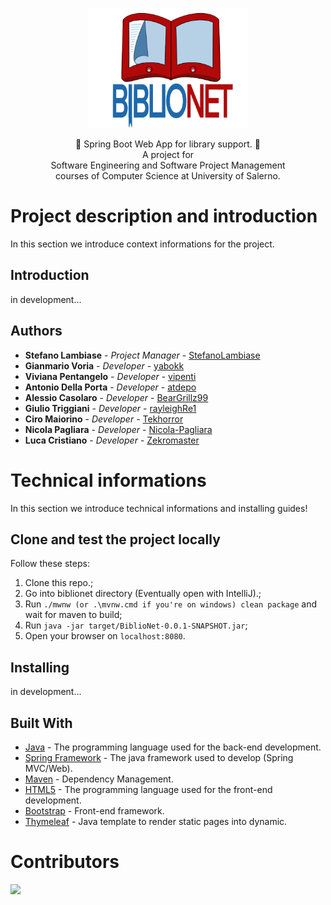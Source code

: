 <p align = "center">
  <img src = ".github/logo_BiblioNet.png" width = "256" heigth = "256">
</p>

<p align = "center">
  📕 Spring Boot Web App for library support. 📕
  <br>
  A project for
  <br>
  Software Engineering and Software Project Management 
  <br>
  courses of Computer Science at University of Salerno.
</p>

# Project description and introduction

In this section we introduce context informations for the project.

## Introduction

in development...

## Authors

* **Stefano Lambiase**      - *Project Manager*   - [StefanoLambiase](https://github.com/StefanoLambiase)
* **Gianmario Voria**       - *Developer*         - [yabokk](https://github.com/yabokk)
* **Viviana Pentangelo**    - *Developer*         - [vipenti](https://github.com/vipenti)
* **Antonio Della Porta**   - *Developer*         - [atdepo](https://github.com/atdepo)
* **Alessio Casolaro**      - *Developer*         - [BearGrillz99](https://github.com/BearGrillz99)
* **Giulio Triggiani**      - *Developer*         - [rayleighRe1](https://github.com/rayleighRe1)
* **Ciro Maiorino**         - *Developer*         - [Tekhorror](https://github.com/Tekhorror)
* **Nicola Pagliara**       - *Developer*         - [Nicola-Pagliara](https://github.com/Nicola-Pagliara)
* **Luca Cristiano**        - *Developer*         - [Zekromaster](https://github.com/Zekromaster)

# Technical informations

In this section we introduce technical informations and installing guides!

## Clone and test the project locally

Follow these steps:

1. Clone this repo.;
2. Go into biblionet directory (Eventually open with IntelliJ).;
3. Run `./mwnw (or .\mvnw.cmd if you're on windows) clean package` and wait for maven to build;
4. Run `java -jar target/BiblioNet-0.0.1-SNAPSHOT.jar`;
5. Open your browser on `localhost:8080`.

## Installing

in development...

## Built With

* [Java](https://jdk.java.net/15/) - The programming language used for the back-end development.
* [Spring Framework](https://spring.io/) - The java framework used to develop (Spring MVC/Web).
* [Maven](https://maven.apache.org/) - Dependency Management.
* [HTML5](https://www.w3schools.com/html/default.asp) - The programming language used for the front-end development.
* [Bootstrap](https://getboostrap.com/) - Front-end framework.
* [Thymeleaf](https://www.thymeleaf.org/) - Java template to render static pages into dynamic.

# Contributors

<a href="https://github.com/stefanolambiase/biblionet/graphs/contributors">
  <img src="https://contrib.rocks/image?repo=stefanolambiase/biblionet" />
</a>

